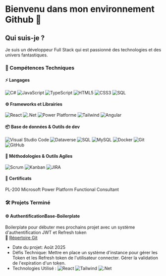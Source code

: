 # **Bienvenu dans mon environnement Github 👋**

## **Qui suis-je ?**

Je suis un développeur Full Stack qui est passionné des technologies et des univers fantastiques. 

### 🧠 Compétences Techniques
#### ⚡ Langages
![C#](https://tinyurl.com/4dyamzfs)
![JavaScript](https://img.shields.io/badge/JavaScript-%23F7DF1E?style=for-the-badge&logo=javascript&logoColor=black)
![TypeScript](https://img.shields.io/badge/TypeScript-3178C6?style=for-the-badge&logo=typescript&logoColor=white)
![HTML5](https://img.shields.io/badge/HTML5-%23E34F26?style=for-the-badge&logo=html5&logoColor=white)
![CSS3](https://img.shields.io/badge/CSS3-%231572B6?style=for-the-badge&logo=css3&logoColor=white)
![SQL](https://custom-icon-badges.demolab.com/badge/SQL-gray?style=for-the-badge&logo=microsoft_sql_server )

#### ⚙️ Frameworks et Librairies
![React](https://img.shields.io/badge/React-black%20?style=for-the-badge&logo=react)
![.Net](https://img.shields.io/badge/.NET-9179E4?style=for-the-badge&logo=.net&logoColor=white)
![Power Platforme](https://custom-icon-badges.demolab.com/badge/Power--Platforme-7fba00?style=for-the-badge&logo=power_platform&logoColor=white)
![Tailwind](https://img.shields.io/badge/Tailwind-white?style=for-the-badge&logo=tailwindcss)
![Angular](https://img.shields.io/badge/Angular-c3002f?style=for-the-badge&logo=angular)



#### 📦 Base de données & Outils de dev
![Visual Studio Code](https://custom-icon-badges.demolab.com/badge/Visual--Studio--Code-0065A9?style=for-the-badge&logo=vsc&logoColor=white)
![Dataverse](https://custom-icon-badges.demolab.com/badge/Dataverse-fcfcff?style=for-the-badge&logo=dataverse_png&logoColor=white)
![SQL](https://custom-icon-badges.demolab.com/badge/SQL-gray?style=for-the-badge&logo=microsoft_sql_server )
![MySQL](https://img.shields.io/badge/MySQL-%2300f?style=for-the-badge&logo=mysql&logoColor=white)
![Docker](https://img.shields.io/badge/Docker-%230db7ed?style=for-the-badge&logo=docker&logoColor=white)
![Git](https://img.shields.io/badge/Git-%23F05033?style=for-the-badge&logo=git&logoColor=white)
![GitHub](https://img.shields.io/badge/GitHub-%23181717?style=for-the-badge&logo=github&logoColor=white)

#### 🔧 Méthodologies & Outils Agiles
![Scrum](https://img.shields.io/badge/Scrum-%230083C1?style=for-the-badge&logo=scrumalliance&logoColor=white)
![Kanban](https://img.shields.io/badge/Kanban-%23DD0031?style=for-the-badge&logo=kanban&logoColor=white)
![JIRA](https://img.shields.io/badge/JIRA-%230A0FFF?style=for-the-badge&logo=jira&logoColor=white)


#### :page_facing_up: Certificats

PL-200 Microsoft Power Platform Functional Consultant

### 🛠️ Projets Terminé

#### ⚙️ AuthentificationBase-Boilerplate
Boilerplate pour débuter mes prochains projet avec un système d'authentification JWT et Refresh token
<br>🔗 [Répertoire Git](https://github.com/Alex-Tessier/AuthentificationBase-Boilerplate) 


- Date du projet: Août 2025
- Défis Technique: Mettre en place un système d'instance pour gérer les Token et les Refresh token de l'utilisateur connecter. Gérer la validation de l'expiration d'un token.
- Technologies Utilisé : ![React](https://img.shields.io/badge/React-black%20?style=for-the-badge&logo=react) ![Tailwind](https://img.shields.io/badge/Tailwind-white?style=for-the-badge&logo=tailwindcss) ![.Net](https://img.shields.io/badge/.NET-9179E4?style=for-the-badge&logo=.net&logoColor=white)



